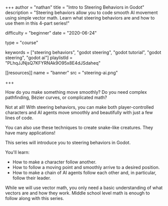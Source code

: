+++
author = "nathan"
title = "Intro to Steering Behaviors in Godot"
description = "Steering behaviors allow you to code smooth AI movement using simple vector math. Learn what steering behaviors are and how to use them in this 4-part series!"

difficulty = "beginner"
date = "2020-06-24"

type = "course"

keywords = ["steering behaviors", "godot steering", "godot tutorial", "godot steering", "godot ai"]
playlistId = "PLhqJJNjsQ7KFYRNAk9O95x8E4dJSdaheq"

[[resources]]
name = "banner"
src = "steering-ai.png"

+++

How do you make something move smoothly? Do you need complex pathfinding, Bézier curves, or complicated math?

Not at all! With steering behaviors, you can make both player-controlled characters and AI agents move smoothly and beautifully with just a few lines of code.

You can also use these techniques to create snake-like creatures. They have many applications!

This series will introduce you to steering behaviors in Godot.

You'll learn:

- How to make a character follow another.
- How to follow a moving point and smoothly arrive to a desired position.
- How to make a chain of AI agents follow each other and, in particular, follow their leader.

While we will use vector math, you only need a basic understanding of what vectors are and how they work. Middle school level math is enough to follow along with this series.

